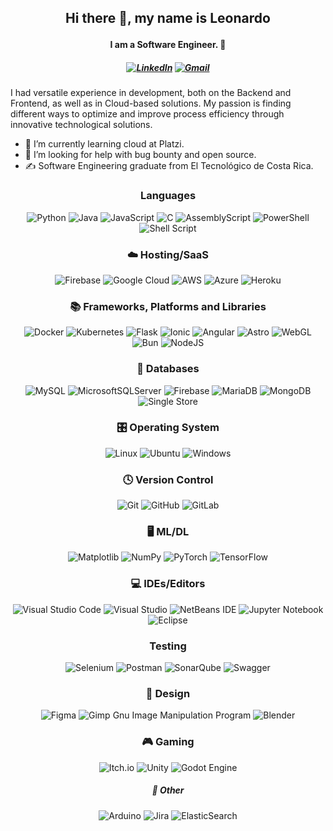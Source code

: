 ## <p align="center">Hi there 👋, my name is Leonardo</p>

#### <p align="center">I am a Software Engineer. 👋</p>

##### <p align="center"> [![LinkedIn](https://img.shields.io/badge/linkedin-%230077B5.svg?style=for-the-badge&logo=linkedin&logoColor=white)](https://www.linkedin.com/in/ldfozamis/) [![Gmail](https://img.shields.io/badge/Gmail-D14836?style=for-the-badge&logo=gmail&logoColor=white)](mailto:Ldfozamis@gmail.com) </p>

I had versatile experience in development, both on the Backend and Frontend, as well as in Cloud-based solutions. My passion is finding different ways to optimize and improve process efficiency through innovative technological solutions.

- 🌱 I’m currently learning cloud at Platzi.
- 🤔 I’m looking for help with bug bounty and open source.
- ✍ Software Engineering graduate from El Tecnológico de Costa Rica.

###    <p align="center">Languages</p>

  <div align="center"> 
   
   ![Python](https://img.shields.io/badge/python-3670A0?style=for-the-badge&logo=python&logoColor=ffdd54)
    ![Java](https://img.shields.io/badge/java-%23ED8B00.svg?style=for-the-badge&logo=openjdk&logoColor=white)
    ![JavaScript](https://img.shields.io/badge/javascript-%23323330.svg?style=for-the-badge&logo=javascript&logoColor=%23F7DF1E)
    ![C](https://img.shields.io/badge/c-%2300599C.svg?style=for-the-badge&logo=c&logoColor=white)
    ![AssemblyScript](https://img.shields.io/badge/assembly%20script-%23000000.svg?style=for-the-badge&logo=assemblyscript&logoColor=white)
    ![PowerShell](https://img.shields.io/badge/PowerShell-%235391FE.svg?style=for-the-badge&logo=powershell&logoColor=white)
    ![Shell Script](https://img.shields.io/badge/shell_script-%23121011.svg?style=for-the-badge&logo=gnu-bash&logoColor=white)
  </div>

###    <p align="center">☁️ Hosting/SaaS</p>
  <div align="center">  

   ![Firebase](https://img.shields.io/badge/firebase-%23039BE5.svg?style=for-the-badge&logo=firebase)
    ![Google Cloud](https://img.shields.io/badge/GoogleCloud-%234285F4.svg?style=for-the-badge&logo=google-cloud&logoColor=white)
    ![AWS](https://img.shields.io/badge/AWS-%23FF9900.svg?style=for-the-badge&logo=amazon-aws&logoColor=white)
    ![Azure](https://img.shields.io/badge/azure-%230072C6.svg?style=for-the-badge&logo=microsoftazure&logoColor=white)
    ![Heroku](https://img.shields.io/badge/heroku-%23430098.svg?style=for-the-badge&logo=heroku&logoColor=white)
  </div>

###    <p align="center">📚 Frameworks, Platforms and Libraries</p>
  <div align="center">  
   
   ![Docker](https://img.shields.io/badge/docker-%230db7ed.svg?style=for-the-badge&logo=docker&logoColor=white)
    ![Kubernetes](https://img.shields.io/badge/kubernetes-%23326ce5.svg?style=for-the-badge&logo=kubernetes&logoColor=white)
    ![Flask](https://img.shields.io/badge/flask-%23000.svg?style=for-the-badge&logo=flask&logoColor=white)
    ![Ionic](https://img.shields.io/badge/Ionic-%233880FF.svg?style=for-the-badge&logo=Ionic&logoColor=white)
    ![Angular](https://img.shields.io/badge/angular-%23DD0031.svg?style=for-the-badge&logo=angular&logoColor=white)
    ![Astro](https://img.shields.io/badge/astro-%232C2052.svg?style=for-the-badge&logo=astro&logoColor=white)
    ![WebGL](https://img.shields.io/badge/WebGL-990000?logo=webgl&logoColor=white&style=for-the-badge)
    ![Bun](https://img.shields.io/badge/Bun-%23000000.svg?style=for-the-badge&logo=bun&logoColor=white)
    ![NodeJS](https://img.shields.io/badge/node.js-6DA55F?style=for-the-badge&logo=node.js&logoColor=white)
  </div>

###    <p align="center">💾 Databases</p>
  <div align="center">  
   
   ![MySQL](https://img.shields.io/badge/mysql-4479A1.svg?style=for-the-badge&logo=mysql&logoColor=white)
    ![MicrosoftSQLServer](https://img.shields.io/badge/Microsoft%20SQL%20Server-CC2927?style=for-the-badge&logo=microsoft%20sql%20server&logoColor=white)
    ![Firebase](https://img.shields.io/badge/firebase-a08021?style=for-the-badge&logo=firebase&logoColor=ffcd34)
    ![MariaDB](https://img.shields.io/badge/MariaDB-003545?style=for-the-badge&logo=mariadb&logoColor=white)
    ![MongoDB](https://img.shields.io/badge/MongoDB-%234ea94b.svg?style=for-the-badge&logo=mongodb&logoColor=white)
    ![Single Store](https://img.shields.io/badge/Single%20Store-AA00FF?style=for-the-badge&logo=singlestore&logoColor=white)
  </div>

###    <p align="center">🎛️ Operating System</p>
  <div align="center">  
   
   ![Linux](https://img.shields.io/badge/Linux-FCC624?style=for-the-badge&logo=linux&logoColor=black)
    ![Ubuntu](https://img.shields.io/badge/Ubuntu-E95420?style=for-the-badge&logo=ubuntu&logoColor=white)
    ![Windows](https://img.shields.io/badge/Windows-0078D6?style=for-the-badge&logo=windows&logoColor=white)
  </div>

###    <p align="center">🕓 Version Control</p>
  <div align="center">  
   
   ![Git](https://img.shields.io/badge/git-%23F05033.svg?style=for-the-badge&logo=git&logoColor=white)
    ![GitHub](https://img.shields.io/badge/github-%23121011.svg?style=for-the-badge&logo=github&logoColor=white)
    ![GitLab](https://img.shields.io/badge/gitlab-%23181717.svg?style=for-the-badge&logo=gitlab&logoColor=white)
  </div>

###    <p align="center">🖥️ ML/DL</p>
  <div align="center">  
   
   ![Matplotlib](https://img.shields.io/badge/Matplotlib-%23ffffff.svg?style=for-the-badge&logo=Matplotlib&logoColor=black)
    ![NumPy](https://img.shields.io/badge/numpy-%23013243.svg?style=for-the-badge&logo=numpy&logoColor=white)
    ![PyTorch](https://img.shields.io/badge/PyTorch-%23EE4C2C.svg?style=for-the-badge&logo=PyTorch&logoColor=white)
    ![TensorFlow](https://img.shields.io/badge/TensorFlow-%23FF6F00.svg?style=for-the-badge&logo=TensorFlow&logoColor=white)
  </div>

###    <p align="center">💻 IDEs/Editors</p>
  <div align="center">  
   
   ![Visual Studio Code](https://img.shields.io/badge/Visual%20Studio%20Code-0078d7.svg?style=for-the-badge&logo=visual-studio-code&logoColor=white)
    ![Visual Studio](https://img.shields.io/badge/Visual%20Studio-5C2D91.svg?style=for-the-badge&logo=visual-studio&logoColor=white)
    ![NetBeans IDE](https://img.shields.io/badge/NetBeansIDE-1B6AC6.svg?style=for-the-badge&logo=apache-netbeans-ide&logoColor=white)
    ![Jupyter Notebook](https://img.shields.io/badge/jupyter-%23FA0F00.svg?style=for-the-badge&logo=jupyter&logoColor=white)
    ![Eclipse](https://img.shields.io/badge/Eclipse-FE7A16.svg?style=for-the-badge&logo=Eclipse&logoColor=white)
  </div>

###    <p align="center">Testing</p>
  <div align="center">  
   
   ![Selenium](https://img.shields.io/badge/-selenium-%43B02A?style=for-the-badge&logo=selenium&logoColor=white)
    ![Postman](https://img.shields.io/badge/Postman-FF6C37?style=for-the-badge&logo=postman&logoColor=white)
    ![SonarQube](https://img.shields.io/badge/SonarQube-black?style=for-the-badge&logo=sonarqube&logoColor=4E9BCD)
    ![Swagger](https://img.shields.io/badge/-Swagger-%23Clojure?style=for-the-badge&logo=swagger&logoColor=white)
  </div>

###    <p align="center">🎨 Design</p>
  <div align="center">  

   ![Figma](https://img.shields.io/badge/figma-%23F24E1E.svg?style=for-the-badge&logo=figma&logoColor=white)
    ![Gimp Gnu Image Manipulation Program](https://img.shields.io/badge/Gimp-657D8B?style=for-the-badge&logo=gimp&logoColor=FFFFFF)
    ![Blender](https://img.shields.io/badge/blender-%23F5792A.svg?style=for-the-badge&logo=blender&logoColor=white)
  </div>

###    <p align="center">🎮 Gaming</p>
  <div align="center">  

   ![Itch.io](https://img.shields.io/badge/Itch-%23FF0B34.svg?style=for-the-badge&logo=Itch.io&logoColor=white)
    ![Unity](https://img.shields.io/badge/unity-%23000000.svg?style=for-the-badge&logo=unity&logoColor=white)
    ![Godot Engine](https://img.shields.io/badge/GODOT-%23FFFFFF.svg?style=for-the-badge&logo=godot-engine)
  </div>

#####    <p align="center">🥅 Other</p>
  <div align="center">  
    
  ![Arduino](https://img.shields.io/badge/-Arduino-00979D?style=for-the-badge&logo=Arduino&logoColor=white)
    ![Jira](https://img.shields.io/badge/jira-%230A0FFF.svg?style=for-the-badge&logo=jira&logoColor=white)
    ![ElasticSearch](https://img.shields.io/badge/-ElasticSearch-005571?style=for-the-badge&logo=elasticsearch)
  </div>
